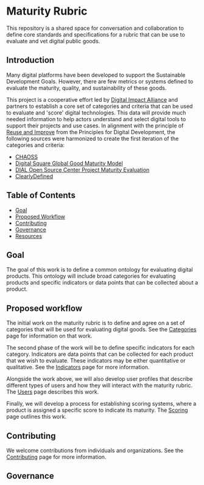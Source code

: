 # Maturity Rubric

This repository is a shared space for conversation and collaboration to define core
standards and specifications for a rubric that can be use to evaluate and vet digital
public goods. 


## Introduction

Many digital platforms have been developed to support the Sustainable Development Goals. 
However, there are few metrics or systems defined to evaluate the maturity, quality, and
sustainability of these goods. 

This project is a cooperative effort led by [Digital Impact Alliance](https://digitalimpactalliance.org) and partners to establish a core set of categories and criteria that can be used to evaluate and 'score' digital technologies. This data will provide much needed information to help actors understand and select digital tools to support their projects and use cases. In alignment with the principle of [Reuse and Improve](https://digitalprinciples.org/principle/reuse-and-improve/) from the Principles for Digital Development, the following sources were harmonized to create the first iteration of the categories and criteria:
- [CHAOSS](https://chaoss.community/metrics/)
- [Digital Square Global Good Maturity Model](https://wiki.digitalsquare.io/index.php/What_are_Global_Goods)
- [DIAL Open Source Center Project Maturity Evaluation](https://www.osc.dial.community/maturity-model.html)
- [ClearlyDefined](https://github.com/clearlydefined/license-score/blob/master/ClearlyLicensedMetrics.md)



## Table of Contents

- [Goal](#goal)
- [Proposed Workflow](#proposed-workflow)
- [Contributing](#contributing)
- [Governance](#governamce)
- [Resources](Resources/README.md)


## Goal

The goal of this work is to define a common ontology for evaluating digital products.
This ontology will include broad categories for evaluating products and specific indicators
or data points that can be collected about a product. 


## Proposed workflow

The initial work on the maturity rubric is to define and agree on a set of categories that 
will be used for evaluating digital goods. See the [Categories](categories.md) page for 
information on that work.

The second phase of the work will be to define specific indicators for each category. 
Indicators are data points that can be collected for each product that we wish to evaluate. 
These indicators may be either quantitative or qualitative. See the [Indicators](indicators.md) 
page for more information.

Alongside the work above, we will also develop user profiles that describe different types 
of users and how they will interact with the maturity rubric. The [Users](users.md) page 
describes this work.

Finally, we will develop a process for establishing scoring systems, where a product
is assigned a specific score to indicate its maturity. The [Scoring](scoring.md) page outlines
this work.


## Contributing

We welcome contributions from individuals and organizations. See the 
[Contributing](CONTRIBUTING.md) page for more information.


## Governance

